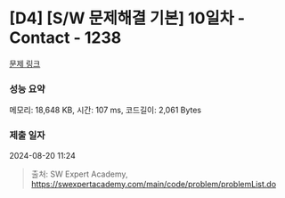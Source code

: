 # [D4] [S/W 문제해결 기본] 10일차 - Contact - 1238 

[문제 링크](https://swexpertacademy.com/main/code/problem/problemDetail.do?contestProbId=AV15B1cKAKwCFAYD) 

### 성능 요약

메모리: 18,648 KB, 시간: 107 ms, 코드길이: 2,061 Bytes

### 제출 일자

2024-08-20 11:24



> 출처: SW Expert Academy, https://swexpertacademy.com/main/code/problem/problemList.do